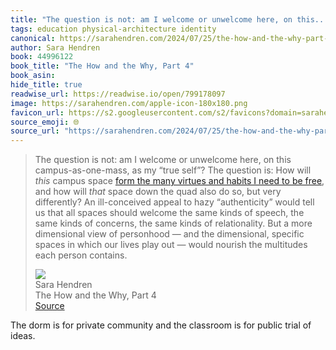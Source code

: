 ```yaml
---
title: "The question is not: am I welcome or unwelcome here, on this..."
tags: education physical-architecture identity
canonical: https://sarahendren.com/2024/07/25/the-how-and-the-why-part-4/
author: Sara Hendren
book: 44996122
book_title: "The How and the Why, Part 4"
book_asin: 
hide_title: true
readwise_url: https://readwise.io/open/799178097
image: https://sarahendren.com/apple-icon-180x180.png
favicon_url: https://s2.googleusercontent.com/s2/favicons?domain=sarahendren.com
source_emoji: 🌐
source_url: "https://sarahendren.com/2024/07/25/the-how-and-the-why-part-4/#:~:text=The%20question%20is,each%20person%20contains."
---
```


> The question is not: am I welcome or unwelcome here, on this campus-as-one-mass, as my “true self”? The question is: How will *this* campus space [form the many virtues and habits I need to be free](https://sarahendren.com/2024/06/10/the-how-and-the-why/), and how will *that* space down the quad also do so, but very differently? An ill-conceived appeal to hazy “authenticity” would tell us that all spaces should welcome the same kinds of speech, the same kinds of concerns, the same kinds of relationality. But a more dimensional view of personhood — and the dimensional, specific spaces in which our lives play out — would nourish the multitudes each person contains.
> <div class="quoteback-footer"><div class="quoteback-avatar"><img class="mini-favicon" src="https://s2.googleusercontent.com/s2/favicons?domain=sarahendren.com"></div><div class="quoteback-metadata"><div class="metadata-inner"><span style="display:none">FROM:</span><div aria-label="Sara Hendren" class="quoteback-author"> Sara Hendren</div><div aria-label="The How and the Why, Part 4" class="quoteback-title"> The How and the Why, Part 4</div></div></div><div class="quoteback-backlink"><a target="_blank" aria-label="go to the full text of this quotation" rel="noopener" href="https://sarahendren.com/2024/07/25/the-how-and-the-why-part-4/#:~:text=The%20question%20is,each%20person%20contains." class="quoteback-arrow"> Source</a></div></div>

The dorm is for private community and the classroom is for public trial of ideas.